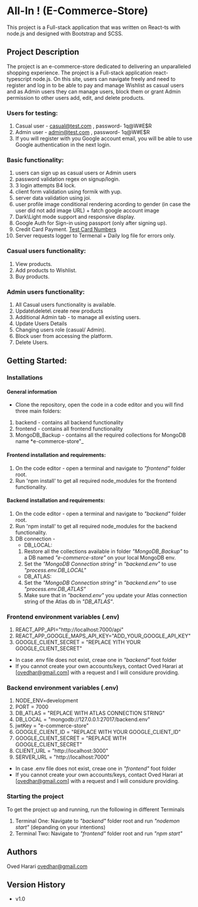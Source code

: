 # All-In ! (E-Commerce-Store)

This project is a Full-stack application that was written on React-ts with node.js and designed with Bootstrap and SCSS.

## Project Description

The project is an e-commerce-store dedicated to delivering an unparalleled shopping experience.
The project is a Full-stack application react-typescript node.js.
On this site, users can navigate freely and need to register and log in to be able to pay and manage Wishlist as casual users and as Admin users they can manage users, block them or grant Admin permission to other users add, edit, and delete products.

### Users for testing:

1. Casual user - casual@test.com , password- 1q@W#E$R
2. Admin user - admin@test.com , password- 1q@W#E$R
3. If you will register with you Google account email, you will be able to use Google authentication in the next login.

### Basic functionality:

1. users can sign up as casual users or Admin users
2. password validation regex on signup/login.
3. 3 login attempts B4 lock.
4. client form validation using formik with yup.
5. server data validation using joi.
6. user profile image conditional rendering acording to gender (in case the user did not add image URL) + fatch google account image
7. Dark\Light mode support and responsive display.
8. Google Auth for Sign-in using passport (only after signing up).
9. Credit Card Payment. [Test Card Numbers](https://developers.bluesnap.com/reference/test-credit-cards)
10. Server requests logger to Termenal + Daily log file for errors only.

### Casual users functionality:

1. View products.
2. Add products to Wishlist.
3. Buy products.

### Admin users functionality:

1. All Casual users functionality is available.
2. Update\delete\ create new products
3. Additional Admin tab - to manage all existing users.
4. Update Users Details
5. Changing users role (casual/ Admin).
6. Block user from accessing the platform.
7. Delete Users.

## Getting Started:

### Installations

#### General information

- Clone the repository, open the code in a code editor and you will find three main folders:

1. backend - contains all backend functionality
2. frontend - contains all frontend functionality
3. MongoDB_Backup - contains all the required collections for MongoDB name \*e-commerce-store"\_

#### Frontend installation and requirements:

1. On the code editor - open a terminal and navigate to _"frontend"_ folder root.
2. Run 'npm install' to get all required node_modules for the frontend functionality.

#### Backend installation and requirements:

1. On the code editor - open a terminal and navigate to _"backend"_ folder root.
2. Run 'npm install' to get all required node_modules for the backend functionality.
3. DB connection -
   - DB_LOCAL:
   1. Restore all the collections available in folder _"MongoDB_Backup"_ to a DB named _"e-commerce-store"_ on your local MongoDB env.
   2. Set the _"MongoDB Connection string"_ in _"backend\.env"_ to use _"process.env.DB_LOCAL"_
   - DB_ATLAS:
   4. Set the _"MongoDB Connection string"_ in _"backend\.env"_ to use _"process.env.DB_ATLAS"_
   5. Make sure that in _"backend\.env"_ you update your Atlas connection string of the Atlas db in _"DB_ATLAS"_.

### Frontend environment variables (.env)

1. REACT_APP_API="http://localhost:7000/api"
2. REACT_APP_GOOGLE_MAPS_API_KEY="ADD_YOUR_GOOGLE_API_KEY"
3. GOOGLE_CLIENT_SECRET = "REPLACE YITH YOUR GOOGLE_CLIENT_SECRET"

- In case .env file does not exist, creae one in _"backend\"_ foot folder
- If you cannot create your own accounts/keys, contact Oved Harari at [ovedhar@gmail.com] with a request and I will considure providing.

### Backend environment variables (.env)

1. NODE_ENV=development
2. PORT = 7000
3. DB_ATLAS = "REPLACE WITH ATLAS CONNECTION STRING"
4. DB_LOCAL = "mongodb://127.0.0.1:27017/backend\.env"
5. jwtKey = "e-commerce-store"
6. GOOGLE_CLIENT_ID = "REPLACE WITH YOUR GOOGLE_CLIENT_ID"
7. GOOGLE_CLIENT_SECRET = "REPLACE WITH GOOGLE_CLIENT_SECRET"
8. CLIENT_URL = "http://localhost:3000"
9. SERVER_URL = "http://localhost:7000"

- In case .env file does not exist, creae one in _"frontend\"_ foot folder
- If you cannot create your own accounts/keys, contact Oved Harari at [ovedhar@gmail.com] with a request and I will considure providing.

### Starting the project

To get the project up and running, run the following in different Terminals

1. Terminal One: Navigate to _"backend"_ folder root and run _"nodemon start"_ (depanding on your intentions)
2. Terminal Two: Navigate to _"frontend"_ folder root and run _"npm start"_

## Authors

Oved Harari
[ovedhar@gmail.com](https://oved-harari-portfolio.netlify.app)

## Version History

- v1.0
